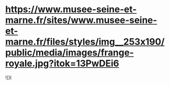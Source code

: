 # https://www.musee-seine-et-marne.fr/sites/www.musee-seine-et-marne.fr/files/styles/img__253x190/public/media/images/frange-royale.jpg?itok=13PwDEi6

![](
